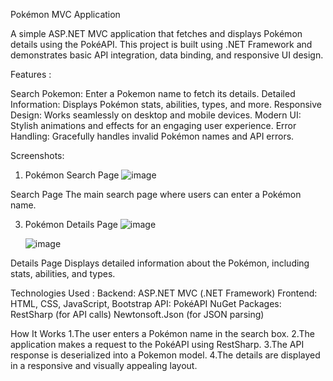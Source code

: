 Pokémon MVC Application

A simple ASP.NET MVC application that fetches and displays Pokémon details using the PokéAPI. This project is built using .NET Framework and demonstrates basic API integration, data binding, and responsive UI design.

Features :

Search Pokemon: Enter a Pokemon name to fetch its details.
Detailed Information: Displays Pokémon stats, abilities, types, and more.
Responsive Design: Works seamlessly on desktop and mobile devices.
Modern UI: Stylish animations and effects for an engaging user experience.
Error Handling: Gracefully handles invalid Pokémon names and API errors.

Screenshots:
1. Pokémon Search Page
  ![image](https://github.com/user-attachments/assets/26e0c5f2-d170-4aac-a58b-b6b0dcae8fdc)

Search Page
The main search page where users can enter a Pokémon name.

3. Pokémon Details Page
   ![image](https://github.com/user-attachments/assets/dc3af6aa-3003-48c0-b8e9-5d5809bdcc17)

   ![image](https://github.com/user-attachments/assets/b6873eb3-48c5-4150-bbbf-db836c5f8b88)

Details Page
Displays detailed information about the Pokémon, including stats, abilities, and types.

Technologies Used :
Backend: ASP.NET MVC (.NET Framework)
Frontend: HTML, CSS, JavaScript, Bootstrap
API: PokéAPI
NuGet Packages:
RestSharp (for API calls)
Newtonsoft.Json (for JSON parsing)

How It Works
1.The user enters a Pokémon name in the search box.
2.The application makes a request to the PokéAPI using RestSharp.
3.The API response is deserialized into a Pokemon model.
4.The details are displayed in a responsive and visually appealing layout.
